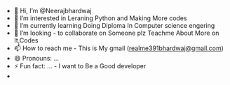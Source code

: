 - 👋 Hi, I’m @Neerajbhardwaj
- 👀 I’m interested in Leraning Python and Making More codes 
- 🌱 I’m currently learning Doing Diploma In Computer science engering 
- 💞️ I’m looking - to collaborate on Someone plz Teachme About More on It,Codes
- 📫 How to reach me - This is My gmail (realme391bhardwaj@gmail.com)
- 😄 Pronouns: ...
- ⚡ Fun fact: ... - I want to Be a Good developer
- 

<!---
Neerajbhardwaj673/Neerajbhardwaj673 is a ✨ special ✨ repository because its `README.md` (this file) appears on your GitHub profile.
You can click the Preview link to take a look at your changes.
--->
